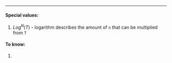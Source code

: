***
#### Special values:
1. $Log^N(T)$ - logarithm describes the amount of `n` that can be multiplied from `T`

#### To know:
1. 